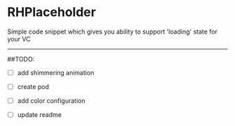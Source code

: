 # RHPlaceholder
Simple code snippet which gives you ability to support 'loading' state for your VC



---
##TODO:
- [ ] add shimmering animation
- [ ] create pod
- [ ] add color configuration
- [ ] update readme

